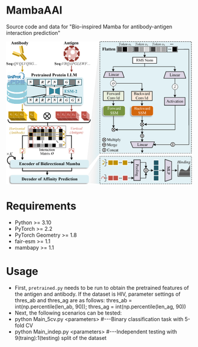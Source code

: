 # MambaAAI
Source code and data for "Bio-inspired Mamba for antibody-antigen interaction prediction"

![Framework of MambaAAI](https://github.com/liuxuan666/MambaAAI/blob/main/p1.png)  

# Requirements
* Python >= 3.10
* PyTorch >= 2.2
* PyTorch Geometry >= 1.8
* fair-esm >= 1.1
* mambapy >= 1.1


# Usage
* First, `pretrained.py` needs to be run to obtain the pretrained features of the antigen and antibody. If the dataset is HIV, parameter settings of thres_ab and thres_ag are as follows: thres_ab = int(np.percentile(len_ab, 90)); thres_ag = int(np.percentile(len_ag, 90))
* Next, the following scenarios can be tested:
* python Main_5cv.py \<parameters\>  #---Binary classification task with 5-fold CV
* python Main_indep.py \<parameters\> #---Independent testing with 9(traing):1(testing) split of the dataset
